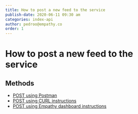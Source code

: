 ```yaml
---
title: How to post a new feed to the service
publish-date: 2020-06-11 09:30 am
categories: index-api
author: pedroo@empathy.co
order: 1
---
```


# How to post a new feed to the service

## Methods
* [POST using Postman](/api-reference/index-api/post-new-feed/post-postman/)
* [POST using CURL instructions](/api-reference/index-api/post-new-feed/post-curl/)
* [POST using Empathy dashboard instructions](/api-reference/index-api/post-new-feed/post-empathy/)

